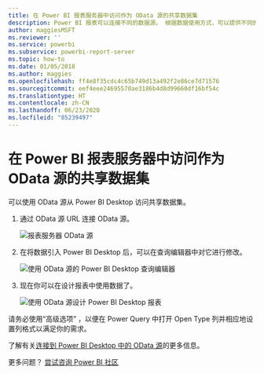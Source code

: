 ```yaml
---
title: 在 Power BI 报表服务器中访问作为 OData 源的共享数据集
description: Power BI 报表可以连接不同的数据源。 根据数据使用方式，可以提供不同的数据源。
author: maggiesMSFT
ms.reviewer: ''
ms.service: powerbi
ms.subservice: powerbi-report-server
ms.topic: how-to
ms.date: 01/05/2018
ms.author: maggies
ms.openlocfilehash: ff4e8f35cdc4c65b749d13a492f2e86ce7d71576
ms.sourcegitcommit: eef4eee24695570ae3186b4d8d99660df16bf54c
ms.translationtype: HT
ms.contentlocale: zh-CN
ms.lasthandoff: 06/23/2020
ms.locfileid: "85239497"
---
```

# <a name="accessing-shared-datasets-as-odata-feeds-in-power-bi-report-server"></a>在 Power BI 报表服务器中访问作为 OData 源的共享数据集
可以使用 OData 源从 Power BI Desktop 访问共享数据集。

1. 通过 OData 源 URL 连接 OData 源。
   
    ![报表服务器 OData 源](media/access-dataset-odata/report-server-odata-feed.png)
2. 在将数据引入 Power BI Desktop 后，可以在查询编辑器中对它进行修改。
   
    ![使用 OData 源的 Power BI Desktop 查询编辑器](media/access-dataset-odata/report-server-odata-results-query-editor.png)
3. 现在你可以在设计报表中使用数据了。
   
    ![使用 OData 源设计 Power BI Desktop 报表](media/access-dataset-odata/report-server-odata-power-bi-desktop-report-design.png)

请务必使用“高级选项”  ，以便在 Power Query 中打开 Open Type 列并相应地设置列格式以满足你的需求。

了解有关[连接到 Power BI Desktop 中的 OData 源](../connect-data/desktop-connect-odata.md)的更多信息。

更多问题？ [尝试咨询 Power BI 社区](https://community.powerbi.com/)


